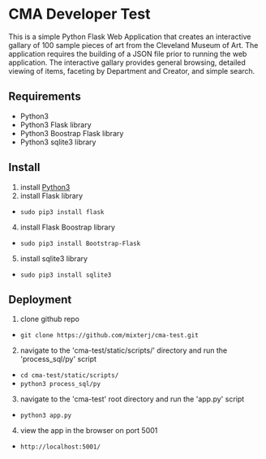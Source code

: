 # CMA Developer Test
This is a simple Python Flask Web Application that creates an interactive gallary of 100 sample pieces of art from the Cleveland Museum of Art. The application requires the building of a JSON file prior to running the web application. The interactive gallary provides general browsing, detailed viewing of items, faceting by Department and Creator, and simple search.

## Requirements
* Python3
* Python3 Flask library
* Python3 Boostrap Flask library
* Python3 sqlite3 library

## Install
1. install [Python3](https://www.python.org/downloads/)
3. install Flask library
  * `sudo pip3 install flask`
4. install Flask Boostrap library
  * `sudo pip3 install Bootstrap-Flask`
5. install sqlite3 library
  * `sudo pip3 install sqlite3`

## Deployment
1. clone github repo
  * `git clone https://github.com/mixterj/cma-test.git`
2. navigate to the 'cma-test/static/scripts/' directory and run the 'process_sql/py' script
 * `cd cma-test/static/scripts/`
 * `python3 process_sql/py`
3. navigate to the 'cma-test' root directory and run the 'app.py' script
 * `python3 app.py`
4. view the app in the browser on port 5001
 * `http://localhost:5001/`
